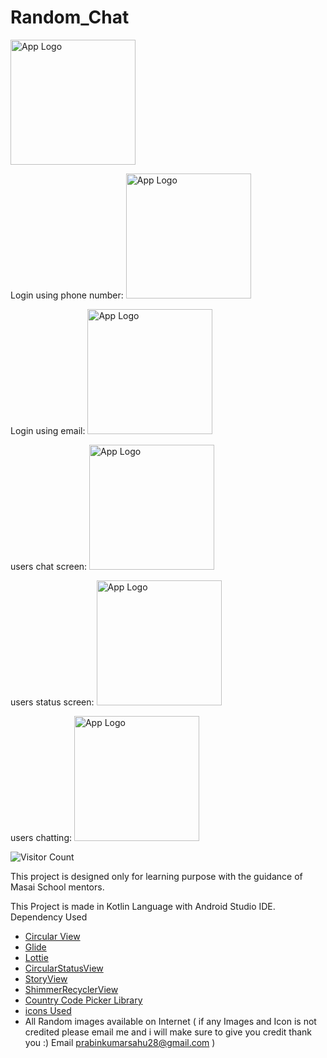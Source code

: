 # Random_Chat

<img src="https://www.google.com/search?q=random+chat+app&rlz=1C1CHBF_enIN893IN893&sxsrf=ALeKk00CnF0K9zFYaKUPDXdSbIyrTzK7qw:1620133326721&source=lnms&tbm=isch&sa=X&ved=2ahUKEwiF7bX7irDwAhWy73MBHS2kC94Q_AUoAnoECAEQBA&biw=1366&bih=667#imgrc=seDVE2To9v_35M" alt="App Logo" width="200"/>

Login using phone number:  <img src="https://photos.app.goo.gl/qQUxBkhYobzunnMi7" alt="App Logo" width="200"/>

Login using email:  <img src="https://photos.app.goo.gl/HRmBSxLkuZ4BWYsd6" alt="App Logo" width="200"/>

users chat screen:  <img src="https://photos.app.goo.gl/gps6Znst3MTVWh4h7" alt="App Logo" width="200"/>

users status screen:  <img src="https://photos.app.goo.gl/DMNr7tmxdyuQDnsp9" alt="App Logo" width="200"/>

users chatting:  <img src="https://photos.app.goo.gl/iHs5DQ2XKof1njN38" alt="App Logo" width="200"/>

![Visitor Count](https://profile-counter.glitch.me/prabinkumarsahu28/count.svg)

This project is designed only for learning purpose with the guidance of Masai School mentors.

This Project is made in Kotlin Language with Android Studio IDE.
Dependency Used 
- [Circular View](https://github.com/hdodenhof/CircleImageView) 
- [Glide](https://github.com/bumptech/glide) 
- [Lottie](https://github.com/airbnb/lottie-android) 
- [CircularStatusView](https://github.com/3llomi/CircularStatusView) 
- [StoryView](https://github.com/OMARIHAMZA/StoryView) 
- [ShimmerRecyclerView](https://github.com/sharish/ShimmerRecyclerView) 
- [Country Code Picker Library](https://github.com/hbb20/CountryCodePickerProject) 
- [icons Used](https://www.flaticon.com/)
- All Random images available on Internet ( if any Images and Icon is not credited please email me and i will make sure to give you credit thank you :) Email prabinkumarsahu28@gmail.com )
